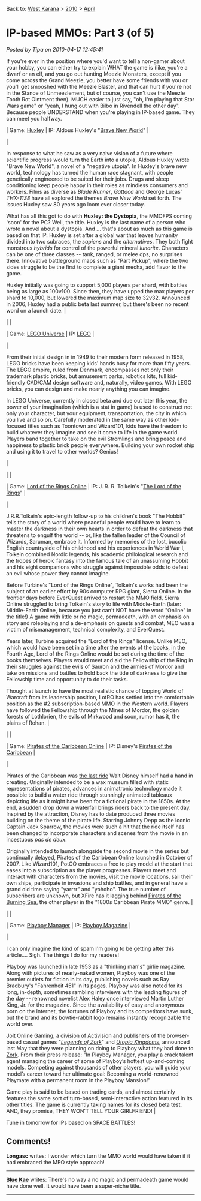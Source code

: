 Back to: [West Karana](/posts/westkarana.md) > [2010](/posts/2010/westkarana.md) > [April](./westkarana.md)
# IP-based MMOs: Part 3 (of 5)

*Posted by Tipa on 2010-04-17 12:45:41*

If you're ever in the position where you'd want to tell a non-gamer about your hobby, you can either try to explain WHAT the game is (like, you're a dwarf or an elf, and you go out hunting Meezle Monsters, except if you come across the Grand Meezle, you better have some friends with you or you'll get smooshed with the Meezle Blaster, and that can hurt if you're not in the Stance of Unmeezlement, but of course, you can't use the Meezle Tooth Rot Ointment then). MUCH easier to just say, "oh, I'm playing that Star Wars game" or "yeah, I hung out with Bilbo in Rivendell the other day". Because people UNDERSTAND when you're playing in IP-based game. They can meet you halfway.





| Game: [Huxley](http://huxley.ijji.com/) |
 IP: Aldous Huxley's "[Brave New World](http://en.wikipedia.org/wiki/Brave_New_World)" |


| 

In response to what he saw as a very naive vision of a future where scientific progress would turn the Earth into a utopia, Aldous Huxley wrote "Brave New World", a novel of a "negative utopia". In Huxley's brave new world, technology has turned the human race stagnant, with people genetically engineered to be suited for their jobs. Drugs and sleep conditioning keep people happy in their roles as mindless consumers and workers. Films as diverse as *Blade Runner*, *Gattaca* and George Lucas' *THX-1138* have all explored the themes *Brave New World* set forth. The issues Huxley saw 80 years ago loom ever closer today.

What has all this got to do with **Huxley: the Dystopia**, the MMOFPS coming 'soon' for the PC? Well, the title. Huxley is the last name of a person who wrote a novel about a dystopia. And ... that's about as much as this game is based on that IP. Huxley is set after a global war that leaves humanity divided into two subraces, the *sapiens* and the *alternatives*. They both fight monstrous *hybrids* for control of the powerful mineral *lunarite*. Characters can be one of three classes -- tank, ranged, or melee dps, no surprises there. Innovative battleground maps such as "Part Pickup", where the two sides struggle to be the first to complete a giant mecha, add flavor to the game.

Huxley initially was going to support 5,000 players per shard, with battles being as large as 100v100. Since then, they have upped the max players per shard to 10,000, but lowered the maximum map size to 32v32. Announced in 2006, Huxley had a public beta last summer, but there's been no recent word on a launch date.
 |


|  |

| Game: [LEGO Universe](http://universe.lego.com/en-us/Default.aspx) |
 IP: [LEGO](http://www.lego.com/) |


| 

From their initial design in in 1949 to their modern form released in 1958, LEGO bricks have been keeping kids' hands busy for more than fifty years. The LEGO empire, ruled from Denmark, encompasses not only their trademark plastic bricks, but amusement parks, robotics kits, full kid-friendly CAD/CAM design software and, naturally, video games. With LEGO bricks, you can design and make nearly anything you can imagine.

In LEGO Universe, currently in closed beta and due out later this year, the power of your imagination (which is a stat in game) is used to construct not only your character, but your equipment, transportation, the city in which you live and so on. Carefully moderated in the same way as other kid-focused titles such as Toontown and Wizard101, kids have the freedom to build whatever they imagine and see it come to life in the game world. Players band together to take on the evil Stromlings and bring peace and happiness to plastic brick people everywhere. Building your own rocket ship and using it to travel to other worlds? Genius!

 |


|  |

| Game: [Lord of the Rings Online](http://lotro.turbine.com/) |
 IP: J. R. R. Tolkein's "[The Lord of the Rings](http://en.wikipedia.org/wiki/The_Lord_of_the_Rings)" |


| 

J.R.R.Tolkein's epic-length follow-up to his children's book "The Hobbit" tells the story of a world where peaceful people would have to learn to master the darkness in their own hearts in order to defeat the darkness that threatens to engulf the world -- or, like the fallen leader of the Council of Wizards, Saruman, embrace it. Informed by memories of the lost, bucolic English countryside of his childhood and his experiences in World War I, Tolkein combined Nordic legends, his academic philological research and the tropes of heroic fantasy into the famous tale of an unassuming Hobbit and his eight companions who struggle against impossible odds to defeat an evil whose power they cannot imagine.

Before Turbine's "Lord of the Rings Online", Tolkein's works had been the subject of an earlier effort by 90s computer RPG giant, Sierra Online. In the frontier days before EverQuest arrived to restart the MMO field, Sierra Online struggled to bring Tolkein's story to life with Middle-Earth (later: Middle-Earth Online, because you just can't NOT have the word "Online" in the title!) A game with little or no magic, permadeath, with an emphasis on story and roleplaying and a de-emphasis on quests and combat, MEO was a victim of mismanagement, technical complexity, and EverQuest.

Years later, Turbine acquired the "Lord of the Rings" license. Unlike MEO, which would have been set in a time after the events of the books, in the Fourth Age, Lord of the Rings Online would be set during the time of the books themselves. Players would meet and aid the Fellowship of the Ring in their struggles against the evils of Sauron and the armies of Mordor and take on missions and battles to hold back the tide of darkness to give the Fellowship time and opportunity to do their tasks.

Thought at launch to have the most realistic chance of topping World of Warcraft from its leadership position, LotRO has settled into the comfortable position as the #2 subscription-based MMO in the Western world. Players have followed the Fellowship through the Mines of Mordor, the golden forests of Lothlorien, the evils of Mirkwood and soon, rumor has it, the plains of Rohan.
 |


|  |

| Game: [Pirates of the Caribbean Online](http://piratesonline.go.com/) |
 IP: Disney's [Pirates of the Caribbean](http://disneyworld.disney.go.com/parks/magic-kingdom/attractions/pirates-of-the-caribbean/) |


| 

Pirates of the Caribbean was [the last ride](http://en.wikipedia.org/wiki/Pirates_of_the_Caribbean_(attraction)) Walt Disney himself had a hand in creating. Originally intended to be a wax museum filled with static representations of pirates, advances in animatronic technology made it possible to build a water ride through stunningly animated tableaux depicting life as it might have been for a fictional pirate in the 1850s. At the end, a sudden drop down a waterfall brings riders back to the present day. Inspired by the attraction, Disney has to date produced three movies building on the theme of the pirate life. Starring Johnny Depp as the iconic Captain Jack Sparrow, the movies were such a hit that the ride itself has been changed to incorporate characters and scenes from the movie in an incestuous *pas de deux*.

Originally intended to launch alongside the second movie in the series but continually delayed, Pirates of the Caribbean Online launched in October of 2007. Like Wizard101, PotCO embraces a free to play model at the start that eases into a subscription as the player progresses. Players meet and interact with characters from the movies, visit the movie locations, sail their own ships, participate in invasions and ship battles, and in general have a grand old time saying "yarrrr" and "yohoho". The true number of subscribers are unknown, but XFire has it lagging behind [Pirates of the Burning Sea](http://www.burningsea.com/), the other player in the "1800s Caribbean Pirate MMO" genre.
 |


|  |

| Game: [Playboy Manager](http://www.playboymanager.com/) |
 IP: [Playboy Magazine](http://www.playboy.com/) |


| 

I can only imagine the kind of spam I'm going to be getting after this article.... Sigh. The things I do for my readers!

Playboy was launched in late 1953 as a "thinking man's" girlie magazine. Along with pictures of nearly-naked women, Playboy was one of the premier outlets for fiction in its day, publishing novels such as Ray Bradbury's "Fahrenheit 451" in its pages. Playboy was also noted for its long, in-depth, sometimes rambling interviews with the leading figures of the day -- renowned novelist Alex Haley once interviewed Martin Luther King, Jr. for the magazine. Since the availability of easy and anonymous porn on the Internet, the fortunes of Playboy and its competitors have sunk, but the brand and its bowtie-rabbit logo remains instantly recognizable the world over.

Jolt Online Gaming, a division of Activision and publishers of the browser-based casual games "[*Legends of Zork*](http://legendsofzork.com/)" and [*Utopia Kingdoms*](http://www.utopiakingdoms.com/), announced last May that they were planning on doing to Playboy what they had done to [Zork](http://www.infocom-if.org/downloads/downloads.html). From their press release: "In Playboy Manager, you play a crack talent agent managing the career of some of Playboy’s hottest up-and-coming models. Competing against thousands of other players, you will guide your model’s career toward her ultimate goal: Becoming a world-renowned Playmate with a permanent room in the Playboy Mansion!"

Game play is said to be based on trading cards, and almost certainly features the same sort of turn-based, semi-interactive action featured in its other titles. The game is currently taking names for its closed beta test. AND, they promise, THEY WON'T TELL YOUR GIRLFRIEND!
 |





Tune in tomorrow for IPs based on SPACE BATTLES!


## Comments!

**Longasc** writes: I wonder which turn the MMO world would have taken if it had embraced the MEO style approach!

---

**[Blue Kae](http://www.bluekae.com)** writes: There's no way a no magic and permadeath game would have done well. It would have been a super-niche title.

---

